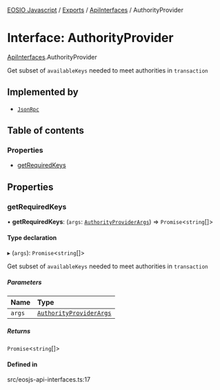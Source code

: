 [EOSIO Javascript](../index.md) / [Exports](../index.md) / [ApiInterfaces](../modules/ApiInterfaces.md) / AuthorityProvider

# Interface: AuthorityProvider

[ApiInterfaces](../modules/ApiInterfaces.md).AuthorityProvider

Get subset of `availableKeys` needed to meet authorities in `transaction`

## Implemented by

- [`JsonRpc`](../classes/JsonRpc.md)

## Table of contents

### Properties

- [getRequiredKeys](ApiInterfaces.AuthorityProvider.md#getrequiredkeys)

## Properties

### getRequiredKeys

• **getRequiredKeys**: (`args`: [`AuthorityProviderArgs`](ApiInterfaces.AuthorityProviderArgs.md)) => `Promise`<`string`[]\>

#### Type declaration

▸ (`args`): `Promise`<`string`[]\>

Get subset of `availableKeys` needed to meet authorities in `transaction`

##### Parameters

| Name | Type |
| :------ | :------ |
| `args` | [`AuthorityProviderArgs`](ApiInterfaces.AuthorityProviderArgs.md) |

##### Returns

`Promise`<`string`[]\>

#### Defined in

src/eosjs-api-interfaces.ts:17
